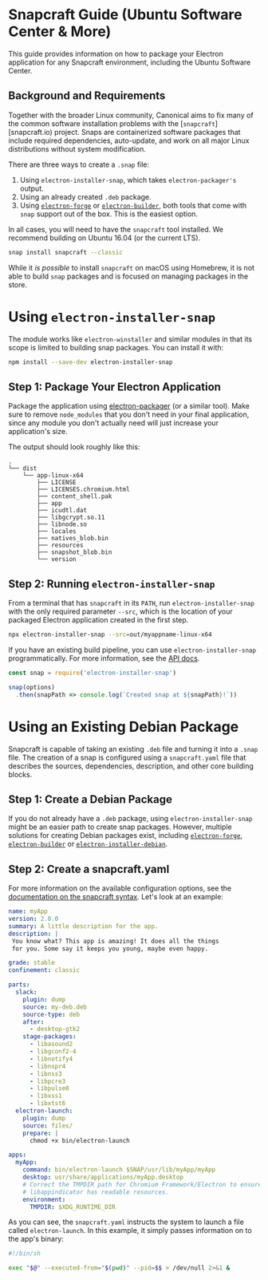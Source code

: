 # Snapcraft Guide (Ubuntu Software Center & More)

This guide provides information on how to package your Electron application
for any Snapcraft environment, including the Ubuntu Software Center.

## Background and Requirements

Together with the broader Linux community, Canonical aims to fix many of the
common software installation problems with the [`snapcraft`][snapcraft.io)
project. Snaps are containerized software packages that include required
dependencies, auto-update, and work on all major Linux distributions without
system modification.

There are three ways to create a `.snap` file:

1) Using `electron-installer-snap`, which takes `electron-packager's` output.
2) Using an already created `.deb` package.
3) Using [`electron-forge`][electron-forge] or
   [`electron-builder`][electron-builder], both tools that come with `snap`
   support out of the box. This is the easiest option.

In all cases, you will need to have the `snapcraft` tool installed. We
recommend building on Ubuntu 16.04 (or the current LTS).

```sh
snap install snapcraft --classic
```

While it _is possible_ to install `snapcraft` on macOS using Homebrew, it
is not able to build `snap` packages and is focused on managing  packages
in the store.

# Using `electron-installer-snap`

The module works like `electron-winstaller` and similar modules in that its
scope is limited to building snap packages. You can install it with:

```sh
npm install --save-dev electron-installer-snap
```

## Step 1: Package Your Electron Application

Package the application using [electron-packager][electron-packager] (or a
similar tool). Make sure to remove `node_modules` that you don't need in your
final application, since any module you don't actually need will just increase
your application's size.

The output should look roughly like this:

```text
.
└── dist
    └── app-linux-x64
        ├── LICENSE
        ├── LICENSES.chromium.html
        ├── content_shell.pak
        ├── app
        ├── icudtl.dat
        ├── libgcrypt.so.11
        ├── libnode.so
        ├── locales
        ├── natives_blob.bin
        ├── resources
        ├── snapshot_blob.bin
        └── version
```

## Step 2: Running `electron-installer-snap`

From a terminal that has `snapcraft` in its `PATH`, run `electron-installer-snap`
with the only required parameter `--src`, which is the location of your packaged
Electron application created in the first step.

```sh
npx electron-installer-snap --src=out/myappname-linux-x64
```

If you have an existing build pipeline, you can use `electron-installer-snap`
programmatically. For more information, see the [API docs][snapcraft-syntax].

```js
const snap = require('electron-installer-snap')

snap(options)
  .then(snapPath => console.log(`Created snap at ${snapPath}!`))
```

# Using an Existing Debian Package

Snapcraft is capable of taking an existing `.deb` file and turning it into
a `.snap` file. The creation of a snap is configured using a `snapcraft.yaml`
file that describes the sources, dependencies, description, and other core
building blocks.

## Step 1: Create a Debian Package

If you do not already have a `.deb` package, using `electron-installer-snap`
might be an easier path to create snap packages. However, multiple solutions
for creating Debian packages exist, including [`electron-forge`][electron-forge],
[`electron-builder`][electron-builder] or
[`electron-installer-debian`][electron-installer-debian].

## Step 2: Create a snapcraft.yaml

For more information on the available configuration options, see the
[documentation on the snapcraft syntax][snapcraft-syntax].
Let's look at an example:

```yaml
name: myApp
version: 2.0.0
summary: A little description for the app.
description: |
 You know what? This app is amazing! It does all the things
 for you. Some say it keeps you young, maybe even happy.

grade: stable
confinement: classic

parts:
  slack:
    plugin: dump
    source: my-deb.deb
    source-type: deb
    after:
      - desktop-gtk2
    stage-packages:
      - libasound2
      - libgconf2-4
      - libnotify4
      - libnspr4
      - libnss3
      - libpcre3
      - libpulse0
      - libxss1
      - libxtst6
  electron-launch:
    plugin: dump
    source: files/
    prepare: |
      chmod +x bin/electron-launch

apps:
  myApp:
    command: bin/electron-launch $SNAP/usr/lib/myApp/myApp
    desktop: usr/share/applications/myApp.desktop
    # Correct the TMPDIR path for Chromium Framework/Electron to ensure
    # libappindicator has readable resources.
    environment:
      TMPDIR: $XDG_RUNTIME_DIR
```

As you can see, the `snapcraft.yaml` instructs the system to launch a file
called `electron-launch`. In this example, it simply passes information on
to the app's binary:

```sh
#!/bin/sh

exec "$@" --executed-from="$(pwd)" --pid=$$ > /dev/null 2>&1 &
```

[snapcraft.io]: https://snapcraft.io/
[snapcraft-store]: https://snapcraft.io/store/
[snapcraft-syntax]: https://docs.snapcraft.io/build-snaps/syntax
[electron-packager]: https://github.com/electron-userland/electron-packager
[electron-forge]: https://github.com/electron-userland/electron-forge
[electron-builder]: https://github.com/electron-userland/electron-builder
[electron-installer-debian]: https://github.com/unindented/electron-installer-debian

